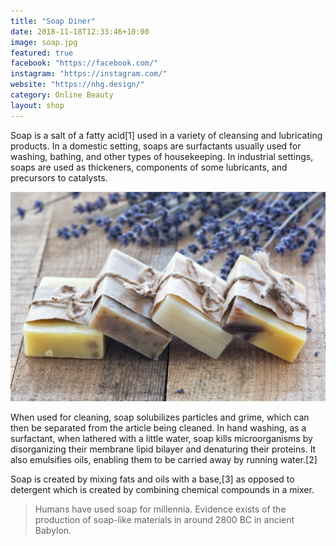 ```yaml
---
title: "Soap Diner"
date: 2018-11-18T12:33:46+10:00
image: soap.jpg
featured: true
facebook: "https://facebook.com/"
instagram: "https://instagram.com/"
website: "https://nhg.design/"
category: Online Beauty
layout: shop
---
```


Soap is a salt of a fatty acid[1] used in a variety of cleansing and lubricating products. In a domestic setting, soaps are surfactants usually used for washing, bathing, and other types of housekeeping. In industrial settings, soaps are used as thickeners, components of some lubricants, and precursors to catalysts.

![Soap Diner](/images/shops/soap.jpg)

When used for cleaning, soap solubilizes particles and grime, which can then be separated from the article being cleaned. In hand washing, as a surfactant, when lathered with a little water, soap kills microorganisms by disorganizing their membrane lipid bilayer and denaturing their proteins. It also emulsifies oils, enabling them to be carried away by running water.[2]

Soap is created by mixing fats and oils with a base,[3] as opposed to detergent which is created by combining chemical compounds in a mixer.

> Humans have used soap for millennia. Evidence exists of the production of soap-like materials in around 2800 BC in ancient Babylon.